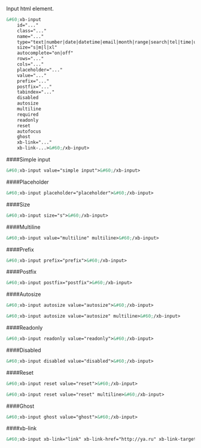 <br/>
Input html element.

```html
&#60;xb-input
    id="..."
    class="..."
    name="..."
    type="text|number|date|datetime|email|month|range|search|tel|time|url|week|color"
    size="s|m|l|xl"
    autocomplete="on|off"
    rows="..."
    cols="..."
    placeholder="..."
    value="..."
    prefix="..."
    postfix="..."
    tabindex="..."
    disabled
    autosize
    multiline
    required
    readonly
    reset
    autofocus
    ghost
    xb-link="..."
    xb-link-...>&#60;/xb-input>
```

####Simple input

```html
&#60;xb-input value="simple input">&#60;/xb-input>
```
<xb-input value="simple input"></xb-input>

####Placeholder

```html
&#60;xb-input placeholder="placeholder">&#60;/xb-input>
```
<xb-input placeholder="placeholder"></xb-input>

####Size
```html
&#60;xb-input size="s">&#60;/xb-input>
```
<xb-input size="s"></xb-input>

####Multiline
```html
&#60;xb-input value="multiline" multiline>&#60;/xb-input>
```
<xb-input value="multiline" multiline></xb-input>

####Prefix
```html
&#60;xb-input prefix="prefix">&#60;/xb-input>
```
<xb-input prefix="prefix"></xb-input>

####Postfix
```html
&#60;xb-input postfix="postfix">&#60;/xb-input>
```
<xb-input postfix="postfix"></xb-input>

####Autosize
```html
&#60;xb-input autosize value="autosize">&#60;/xb-input>
```
<xb-input autosize value="autosize"></xb-input>

```html
&#60;xb-input autosize value="autosize" multiline>&#60;/xb-input>
```
<xb-input autosize value="autosize" multiline></xb-input>

####Readonly
```html
&#60;xb-input readonly value="readonly">&#60;/xb-input>
```
<xb-input readonly value="readonly"></xb-input>

####Disabled
```html
&#60;xb-input disabled value="disabled">&#60;/xb-input>
```
<xb-input disabled value="disabled"></xb-input>

####Reset
```html
&#60;xb-input reset value="reset">&#60;/xb-input>
```
<xb-input reset value="reset"></xb-input>

```html
&#60;xb-input reset value="reset" multiline>&#60;/xb-input>
```
<xb-input reset value="reset" multiline></xb-input>

####Ghost
```html
&#60;xb-input ghost value="ghost">&#60;/xb-input>
```
<xb-input ghost value="ghost"></xb-input>

####xb-link
```html
&#60;xb-input xb-link="link" xb-link-href="http://ya.ru" xb-link-target="_blank">&#60;/xb-input>
```
<xb-input xb-link="link" xb-link-href="http://ya.ru" xb-link-target="_blank"></xb-input>
